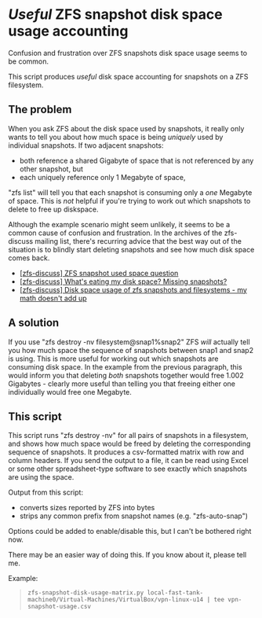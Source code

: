 # *Useful* ZFS snapshot disk space usage accounting

Confusion and frustration over ZFS snapshots disk space usage seems to be common.

This script produces _useful_ disk space accounting for snapshots on a ZFS filesystem.

## The problem

When you ask ZFS about the disk space used by snapshots, it really
only wants to tell you about how much space is being *uniquely* used
by individual snapshots. If two adjacent snapshots:
- both reference a shared Gigabyte of space that is not referenced by any other snapshot, but
- each uniquely reference only 1 Megabyte of space,

"zfs list" will tell you that each snapshot is consuming only
a *one* Megabyte of space. This is *not* helpful if you're trying to work
out which snapshots to delete to free up diskspace.

Although the example scenario might seem unlikely, it seems to be a common cause of confusion and frustration.
In the archives of the zfs-discuss mailing list, there's recurring advice that the best way out of the situation is to blindly start deleting snapshots and see how much disk space comes back.
- [[zfs-discuss] ZFS snapshot used space question](http://markmail.org/thread/msfiihbjjtsphypr)
- [[zfs-discuss] What's eating my disk space? Missing snapshots?](http://markmail.org/thread/2btnhnd3d3ctojx3)
- [[zfs-discuss] Disk space usage of zfs snapshots and filesystems - my math doesn't add up](http://markmail.org/thread/o5pffx7ltfpyu7rj)

## A solution

If you use "zfs destroy -nv filesystem@snap1%snap2" ZFS *will*
actually tell you how much space the sequence of snapshots between
snap1 and snap2 is using.  This is more useful for working out
which snapshots are consuming disk space. In the example from the
previous paragraph, this would inform you that deleting *both* snapshots
together would free 1.002 Gigabytes - clearly more useful than telling
you that freeing either one individually would free one Megabyte.

## This script

This script runs "zfs destroy -nv" for all pairs of snapshots in a
filesystem, and shows how much space would be freed by deleting the
corresponding sequence of snapshots. It produces a csv-formatted matrix
with row and column headers. If you send the output to a file, it
can be read using Excel or some other spreadsheet-type software to see
exactly which snapshots are using the space.

Output from this script:
- converts sizes reported by ZFS into bytes
- strips any common prefix from snapshot names (e.g. "zfs-auto-snap")

Options could be added to enable/disable this, but I can't be bothered right now.

There may be an easier way of doing this. If you know about it, please tell me.

Example:

> `zfs-snapshot-disk-usage-matrix.py local-fast-tank-machine0/Virtual-Machines/VirtualBox/vpn-linux-u14 | tee vpn-snapshot-usage.csv`
